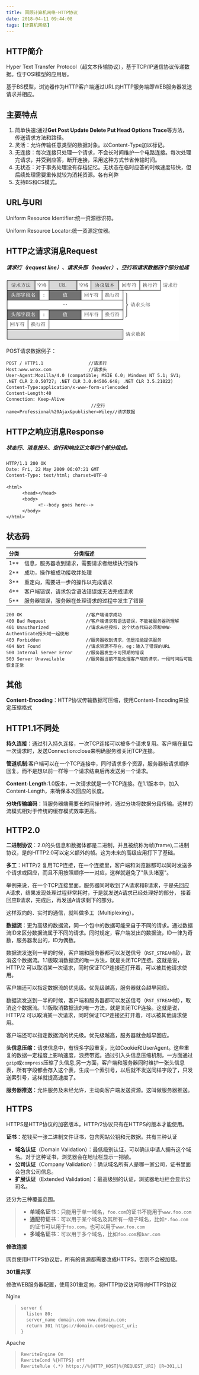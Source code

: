 ```yaml
---
title: 回顾计算机网络-HTTP协议
date: 2018-04-11 09:44:08
tags: [计算机网络] 
---
```


## HTTP简介

Hyper Text Transfer Protocol（超文本传输协议），基于TCP/IP通信协议传递数据。位于OSI模型的应用层。

基于BS模型，浏览器作为HTTP客户端通过URL向HTTP服务端即WEB服务器发送请求并相应。

<!--more-->

## 主要特点

1. 简单快速:通过**Get Post Update Delete Put Head Options Trace**等方法，传送请求方法和路径。
2. 灵活：允许传输任意类型的数据对象。以Content-Type加以标记。
3. 无连接：每次连接只处理一个请求，不会长时间维护一个电路连接。每次处理完请求，并受到应答，断开连接，采用这种方式节省传输时间。
4. 无状态：对于事务处理没有存档记忆。无状态在临时应答的时候速度较快，但后续处理需要重传就较为消耗资源。各有利弊
5. 支持BS和CS模式。

## URL与URI

Uniform Resource Identifier:统一资源标识符。

Uniform Resource Locator:统一资源定位器。

## HTTP之请求消息Request

##### 请求行（request line）、请求头部（header）、空行和请求数据四个部分组成

![](计算机网络_HTTP协议/HTTP请求.png)

POST请求数据例子：

```http
POST / HTTP1.1                 //请求行
Host:www.wrox.com			   //请求头
User-Agent:Mozilla/4.0 (compatible; MSIE 6.0; Windows NT 5.1; SV1; .NET CLR 2.0.50727; .NET CLR 3.0.04506.648; .NET CLR 3.5.21022)
Content-Type:application/x-www-form-urlencoded
Content-Length:40
Connection: Keep-Alive
                                //空行
name=Professional%20Ajax&publisher=Wiley//请求数据
```

## HTTP之响应消息Response

##### 状态行、消息报头、空行和响应正文等四个部分组成。

~~~http
HTTP/1.1 200 OK
Date: Fri, 22 May 2009 06:07:21 GMT
Content-Type: text/html; charset=UTF-8

<html>
      <head></head>
      <body>
            <!--body goes here-->
      </body>
</html>
~~~

## 状态码

| 分类   | 分类描述                    |
| ---- | ----------------------- |
| 1**  | 信息，服务器收到请求，需要请求者继续执行操作  |
| 2**  | 成功，操作被成功接收并处理           |
| 3**  | 重定向，需要进一步的操作以完成请求       |
| 4**  | 客户端错误，请求包含语法错误或无法完成请求   |
| 5**  | 服务器错误，服务器在处理请求的过程中发生了错误 |

```
200 OK                        //客户端请求成功
400 Bad Request               //客户端请求有语法错误，不能被服务器所理解
401 Unauthorized              //请求未经授权，这个状态代码必须和WWW-Authenticate报头域一起使用 
403 Forbidden                 //服务器收到请求，但是拒绝提供服务
404 Not Found                 //请求资源不存在，eg：输入了错误的URL
500 Internal Server Error     //服务器发生不可预期的错误
503 Server Unavailable        //服务器当前不能处理客户端的请求，一段时间后可能恢复正常
```

## 其他

**Content-Encoding**：HTTP协议传输数据可压缩，使用Content-Encoding来设定压缩格式

## HTTP1.1不同处

**持久连接**：通过引入持久连接，一次TCP连接可以被多个请求复用。客户端在最后一次请求时，发送Connection:close来明确服务器关闭TCP连接。

**管道机制**:客户端可以在一个TCP连接中，同时请求多个资源，服务器桉请求顺序回复。而不是想以前一样等一个请求结束后再发送另一个请求。

**Content-Length**:1.0版本，一次请求就是一个TCP连接。在1.1版本中，加入Content-Length，来确保本次回应的长度。

**分块传输编码**：当服务器端需要长时间操作时，通过分块将数据分段传输。这样的流模式相对于传统的缓存模式效率更高。

## HTTP2.0

**二进制协议**：2.0的头信息和数据体都是二进制，并且被统称为帧(frame),二进制协议，是的HTTP2.0可以定义额外的帧。这为未来的高级应用打下了基础。

**多工**：HTTP/2 复用TCP连接，在一个连接里，客户端和浏览器都可以同时发送多个请求或回应，而且不用按照顺序一一对应，这样就避免了"队头堵塞"。

举例来说，在一个TCP连接里面，服务器同时收到了A请求和B请求，于是先回应A请求，结果发现处理过程非常耗时，于是就发送A请求已经处理好的部分， 接着回应B请求，完成后，再发送A请求剩下的部分。

这样双向的、实时的通信，就叫做多工（Multiplexing）。

**数据流**：更为高级的数据流，同一个包中的数据可能来自于不同的请求。通过数据流ID来区分数据流属于不同的请求。同时规定，客户端发出的数据流，ID一律为奇数，服务器发出的，ID为偶数。

数据流发送到一半的时候，客户端和服务器都可以发送信号（`RST_STREAM`帧），取消这个数据流。1.1版取消数据流的唯一方法，就是关闭TCP连接。这就是说，HTTP/2 可以取消某一次请求，同时保证TCP连接还打开着，可以被其他请求使用。

客户端还可以指定数据流的优先级。优先级越高，服务器就会越早回应。

数据流发送到一半的时候，客户端和服务器都可以发送信号（`RST_STREAM`帧），取消这个数据流。1.1版取消数据流的唯一方法，就是关闭TCP连接。这就是说，HTTP/2 可以取消某一次请求，同时保证TCP连接还打开着，可以被其他请求使用。

客户端还可以指定数据流的优先级。优先级越高，服务器就会越早回应。

**头信息压缩**：请求信息中，有很多字段重复，比如Cookie和UserAgent。这些重复的数据一定程度上影响速度，浪费带宽。通过引入头信息压缩机制，一方面通过`gzip`或`compress`压缩了头信息,另一方面，客户端和服务器同时维护一张头信息表，所有字段都会存入这个表，生成一个索引号，以后就不发送同样字段了，只发送索引号，这样就提高速度了。

**服务器推送**：允许服务及未经允许，主动向客户端发送资源。这叫做服务器推送。

## HTTPS

HTTPS是HTTP协议的加密版本，HTTP/2协议只有在HTTPS的版本才能使用。

**证书**：花钱买一张二进制文件证书，包含网站公钥和元数据。共有三种认证

- **域名认证**（Domain Validation）：最低级别认证，可以确认申请人拥有这个域名。对于这种证书，浏览器会在地址栏显示一把锁。
- **公司认证**（Company Validation）：确认域名所有人是哪一家公司，证书里面会包含公司信息。
- **扩展认证**（Extended Validation）：最高级别的认证，浏览器地址栏会显示公司名。

还分为三种覆盖范围。

> - **单域名证书**：只能用于单一域名，`foo.com`的证书不能用于`www.foo.com`
> - **通配符证书**：可以用于某个域名及其所有一级子域名，比如`*.foo.com`的证书可以用于`foo.com`，也可以用于`www.foo.com`
> - **多域名证书**：可以用于多个域名，比如`foo.com`和`bar.com`

**修改连接**

网页使用HTTPS协议后，所有的资源都需要改成HTTPS，否则不会被加载。

**301重共享**

修改WEB服务器配置，使用301重定向，将HTTP协议访问导向HTTPS协议

Nginx

> ```
> server {
>   listen 80;
>   server_name domain.com www.domain.com;
>   return 301 https://domain.com$request_uri;
> }
>
> ```

Apache

> ```
> RewriteEngine On
> RewriteCond %{HTTPS} off
> RewriteRule (.*) https://%{HTTP_HOST}%{REQUEST_URI} [R=301,L]
> ```

